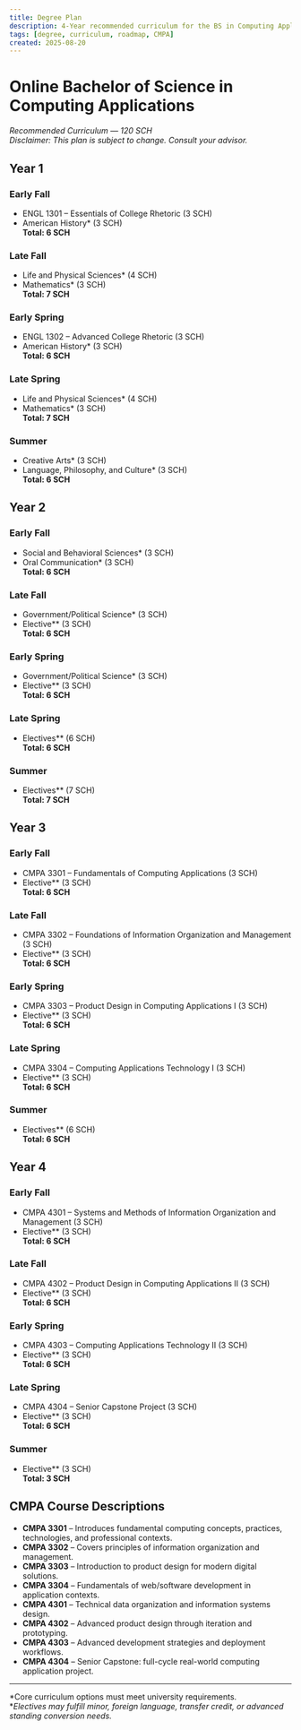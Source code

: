 ```yaml
---
title: Degree Plan  
description: 4-Year recommended curriculum for the BS in Computing Applications  
tags: [degree, curriculum, roadmap, CMPA]  
created: 2025-08-20  
---
```


# Online Bachelor of Science in Computing Applications  
*Recommended Curriculum — 120 SCH*  
_Disclaimer: This plan is subject to change. Consult your advisor._

## Year 1

### Early Fall  
- ENGL 1301 – Essentials of College Rhetoric (3 SCH)  
- American History* (3 SCH)  
**Total: 6 SCH**

### Late Fall  
- Life and Physical Sciences* (4 SCH)  
- Mathematics* (3 SCH)  
**Total: 7 SCH**

### Early Spring  
- ENGL 1302 – Advanced College Rhetoric (3 SCH)  
- American History* (3 SCH)  
**Total: 6 SCH**

### Late Spring  
- Life and Physical Sciences* (4 SCH)  
- Mathematics* (3 SCH)  
**Total: 7 SCH**

### Summer  
- Creative Arts* (3 SCH)  
- Language, Philosophy, and Culture* (3 SCH)  
**Total: 6 SCH**

## Year 2

### Early Fall  
- Social and Behavioral Sciences* (3 SCH)  
- Oral Communication* (3 SCH)  
**Total: 6 SCH**

### Late Fall  
- Government/Political Science* (3 SCH)  
- Elective** (3 SCH)  
**Total: 6 SCH**

### Early Spring  
- Government/Political Science* (3 SCH)  
- Elective** (3 SCH)  
**Total: 6 SCH**

### Late Spring  
- Electives** (6 SCH)  
**Total: 6 SCH**

### Summer  
- Electives** (7 SCH)  
**Total: 7 SCH**

## Year 3

### Early Fall  
- CMPA 3301 – Fundamentals of Computing Applications (3 SCH)  
- Elective** (3 SCH)  
**Total: 6 SCH**

### Late Fall  
- CMPA 3302 – Foundations of Information Organization and Management (3 SCH)  
- Elective** (3 SCH)  
**Total: 6 SCH**

### Early Spring  
- CMPA 3303 – Product Design in Computing Applications I (3 SCH)  
- Elective** (3 SCH)  
**Total: 6 SCH**

### Late Spring  
- CMPA 3304 – Computing Applications Technology I (3 SCH)  
- Elective** (3 SCH)  
**Total: 6 SCH**

### Summer  
- Electives** (6 SCH)  
**Total: 6 SCH**

## Year 4

### Early Fall  
- CMPA 4301 – Systems and Methods of Information Organization and Management (3 SCH)  
- Elective** (3 SCH)  
**Total: 6 SCH**

### Late Fall  
- CMPA 4302 – Product Design in Computing Applications II (3 SCH)  
- Elective** (3 SCH)  
**Total: 6 SCH**

### Early Spring  
- CMPA 4303 – Computing Applications Technology II (3 SCH)  
- Elective** (3 SCH)  
**Total: 6 SCH**

### Late Spring  
- CMPA 4304 – Senior Capstone Project (3 SCH)  
- Elective** (3 SCH)  
**Total: 6 SCH**

### Summer  
- Elective** (3 SCH)  
**Total: 3 SCH**

## CMPA Course Descriptions

- **CMPA 3301** – Introduces fundamental computing concepts, practices, technologies, and professional contexts.  
- **CMPA 3302** – Covers principles of information organization and management.  
- **CMPA 3303** – Introduction to product design for modern digital solutions.  
- **CMPA 3304** – Fundamentals of web/software development in application contexts.  
- **CMPA 4301** – Technical data organization and information systems design.  
- **CMPA 4302** – Advanced product design through iteration and prototyping.  
- **CMPA 4303** – Advanced development strategies and deployment workflows.  
- **CMPA 4304** – Senior Capstone: full-cycle real-world computing application project.

---

*Core curriculum options must meet university requirements.  
**Electives may fulfill minor, foreign language, transfer credit, or advanced standing conversion needs.*

